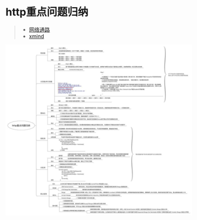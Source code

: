 # http重点问题归纳

> + [网络通路](https://garvenzhang.github.io/2018/03/04/internet-access/)
> + [xmind](http重点问题归纳.xmind)

![http重点问题归纳.jpg](http重点问题归纳.jpg)
